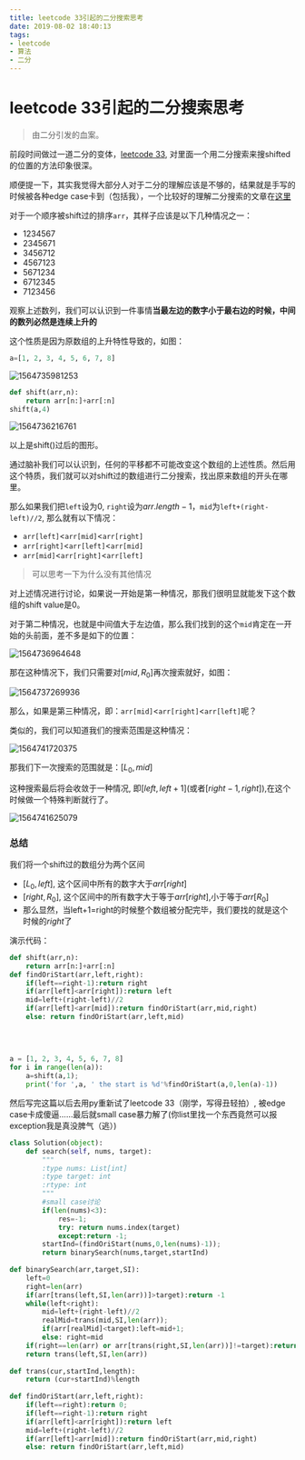 ```yaml
---
title: leetcode 33引起的二分搜索思考
date: 2019-08-02 18:40:13
tags:
- leetcode
- 算法
- 二分
---
```

# leetcode 33引起的二分搜索思考
> 由二分引发的血案。

前段时间做过一道二分的变体，[leetcode 33](<https://leetcode.com/problems/search-in-rotated-sorted-array/>), 对里面一个用二分搜索来搜shifted的位置的方法印象很深。

顺便提一下，其实我觉得大部分人对于二分的理解应该是不够的，结果就是手写的时候被各种edge case卡到（包括我），一个比较好的理解二分搜索的文章在[这里](<https://www.zhihu.com/question/36132386>)

对于一个顺序被shift过的排序`arr`，其样子应该是以下几种情况之一：

- 1234567
- 2345671
- 3456712
- 4567123
- 5671234
- 6712345
- 7123456

观察上述数列，我们可以认识到一件事情**当最左边的数字小于最右边的时候，中间的数列必然是连续上升的**

这个性质是因为原数组的上升特性导致的，如图：

```python
a=[1, 2, 3, 4, 5, 6, 7, 8]
```



![1564735981253](1564735981253.png)

```python
def shift(arr,n):
    return arr[n:]+arr[:n]
shift(a,4)
```



![1564736216761](1564736216761.png)

以上是shift()过后的图形。

通过脑补我们可以认识到，任何的平移都不可能改变这个数组的上述性质。然后用这个特质，我们就可以对shift过的数组进行二分搜索，找出原来数组的开头在哪里。

那么如果我们把`left`设为$0$, `right`设为$arr.length-1$，`mid`为`left+(right-left)//2`, 那么就有以下情况：

- `arr[left]`<`arr[mid]`<`arr[right]`
- `arr[right]`<`arr[left]`<`arr[mid]`
- `arr[mid]`<`arr[right]`<`arr[left]`

> 可以思考一下为什么没有其他情况

对上述情况进行讨论，如果说一开始是第一种情况，那我们很明显就能发下这个数组的shift value是0。

对于第二种情况，也就是中间值大于左边值，那么我们找到的这个`mid`肯定在一开始的头前面，差不多是如下的位置：

![1564736964648](1564736964648.png)

那在这种情况下，我们只需要对$[mid,R_0]$再次搜索就好，如图：

![1564737269936](1564737269936.png)

那么，如果是第三种情况，即：`arr[mid]`<`arr[right]`<`arr[left]`呢？

类似的，我们可以知道我们的搜索范围是这种情况：

![1564741720375](1564741720375.png)

那我们下一次搜索的范围就是：$[L_0,mid ]$

这种搜索最后将会收敛于一种情况, 即$[left,left+1]$(或者$[right-1,right]$),在这个时候做一个特殊判断就行了。

![1564741625079](1564741625079.png)

### 总结

我们将一个shift过的数组分为两个区间

- $[L_0,left]$, 这个区间中所有的数字大于$arr[right]$
- $[right,R_0]$, 这个区间中的所有数字大于等于$arr[right]$,小于等于$arr[R_0]$
- 那么显然，当left+1=right的时候整个数组被分配完毕，我们要找的就是这个时候的$right$了

演示代码：

```python
def shift(arr,n):
    return arr[n:]+arr[:n]
def findOriStart(arr,left,right):
    if(left==right-1):return right
    if(arr[left]<arr[right]):return left
    mid=left+(right-left)//2
    if(arr[left]<arr[mid]):return findOriStart(arr,mid,right)
    else: return findOriStart(arr,left,mid)
    
    
    
    
a = [1, 2, 3, 4, 5, 6, 7, 8]
for i in range(len(a)):
    a=shift(a,1);
    print('for ',a, ' the start is %d'%findOriStart(a,0,len(a)-1))
```

然后写完这篇以后去用py重新试了leetcode 33（刚学，写得丑轻拍）, 被edge case卡成傻逼……最后就small case暴力解了(你list里找一个东西竟然可以报exception我是真没脾气（逃）)

```python
class Solution(object):
    def search(self, nums, target):
        """
        :type nums: List[int]
        :type target: int
        :rtype: int
        """
        #small case讨论
        if(len(nums)<3):
            res=-1;
            try: return nums.index(target)
            except:return -1;
        startInd=(findOriStart(nums,0,len(nums)-1));
        return binarySearch(nums,target,startInd)
        
def binarySearch(arr,target,SI):
    left=0
    right=len(arr)
    if(arr[trans(left,SI,len(arr))]>target):return -1
    while(left<right):
        mid=left+(right-left)//2
        realMid=trans(mid,SI,len(arr));
        if(arr[realMid]<target):left=mid+1;
        else: right=mid
    if(right==len(arr) or arr[trans(right,SI,len(arr))]!=target):return -1
    return trans(left,SI,len(arr))
        
def trans(cur,startInd,length):
    return (cur+startInd)%length
        
def findOriStart(arr,left,right):
    if(left==right):return 0;
    if(left==right-1):return right
    if(arr[left]<arr[right]):return left
    mid=left+(right-left)//2
    if(arr[left]<arr[mid]):return findOriStart(arr,mid,right)
    else: return findOriStart(arr,left,mid)

```

